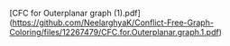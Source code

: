 [CFC for Outerplanar graph (1).pdf]
(https://github.com/NeelarghyaK/Conflict-Free-Graph-Coloring/files/12267479/CFC.for.Outerplanar.graph.1.pdf)
